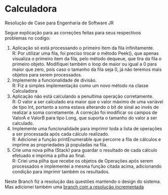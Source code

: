 # Calculadora
Resolução de Case para Engenharia de Software JR

Segue explicação para as correções feitas para seus respectivos problemas no codigo:
1. Aplicação só está processando o primeiro item da fila infinitamente. <br/>
R: Por utilizar uma fila, foi preciso trocar o método Peek(), que apenas visualiza o primeiro item da fila, pelo método dequeue, que tira da fila o primeiro objeto. Modifiquei também o loop de maior ou igual a 0 para maior que zero, pois caso o tamanho da fila seja 0, já não teremos mais objetos para serem processados.
2. Implemente a funcionalidade de divisão.<br/>
R: Fiz a simples implementação como um novo método na classe Calculadora
3. Aplicação não está calculando a penultima operação corretamente.<br/>
R: O valor a ser calculado era maior que o valor máximo de uma variável de tipo Int, portanto a soma estava alterando o bit de sinal ao invés de realizar a soma corretamente. A correção foi modificar os campos de ValorA e ValorB para tipo Long, que suporta o tamanho do valor a ser calculado.
4. Implemente uma funcionalidade para imprimir toda a lista de operações a ser processada após cada cálculo realizado.<br/>
R: Adicionei a função printEnumerable que percorre a fila de cálculos e imprime as propriedades já populadas na fila.
5. Crie uma nova pilha (Stack) para guardar o resultado de cada cálculo efetuado e imprima a pilha ao final.<br/>
R: Criei uma pilha que recebe os objetos de Operações após serem processados e implementei a mesma função citada acima, adicionando condição para imprimir também os resultados.

Neste Branch fiz a resolução das questões mantendo o design do sistema. Mas adicionei também uma [branch com a resolução incrementada](https://github.com/jvanderlei/Calculadora/blob/feature/resolucao_incrementada/README.md)


